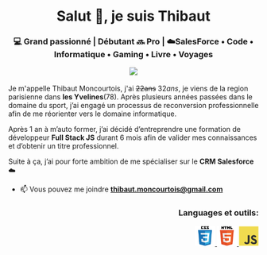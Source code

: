 <h1 align="center">Salut 👋, je suis Thibaut</h1>
<h3 align="center">💻 Grand passionné | Débutant 🔜 Pro | ☁️SalesForce • Code • Informatique • Gaming • Livre • Voyages</h3>

<p style="margin: 15px;" align="center">
    <img src="https://readme-typing-svg.herokuapp.com?duration=2000&color=EBD41B&center=true&vCenter=true&lines=developer+fullstack;sushi+lover;code+for+life">
</p>

Je m'appelle Thibaut Moncourtois, j'ai ~~22ans~~ 32*ans*, je viens de la region parisienne dans **les Yvelines**(78).
Après plusieurs années passées dans le domaine du sport, j’ai engagé un processus de reconversion professionnelle afin de me réorienter vers le domaine informatique.

Après 1 an à m’auto former, j’ai décidé d’entreprendre une formation de développeur **Full Stack JS** durant 6 mois afin de valider mes connaissances et d’obtenir un titre professionnel.

Suite à ça, j’ai pour forte ambition de me spécialiser sur le **CRM Salesforce** ☁️

- 📫 Vous pouvez me joindre **thibaut.moncourtois@gmail.com**

<h3 align="right">Languages et outils:</h3>
<p align="right"> <a href="https://www.w3schools.com/css/" target="_blank" rel="noreferrer"> <img src="https://raw.githubusercontent.com/devicons/devicon/master/icons/css3/css3-original-wordmark.svg" alt="css3" width="40" height="40"/> </a> <a href="https://www.w3.org/html/" target="_blank" rel="noreferrer"> <img src="https://raw.githubusercontent.com/devicons/devicon/master/icons/html5/html5-original-wordmark.svg" alt="html5" width="40" height="40"/> </a> <a href="https://developer.mozilla.org/en-US/docs/Web/JavaScript" target="_blank" rel="noreferrer"> <img src="https://raw.githubusercontent.com/devicons/devicon/master/icons/javascript/javascript-original.svg" alt="javascript" width="40" height="40"/> </a> </p>

